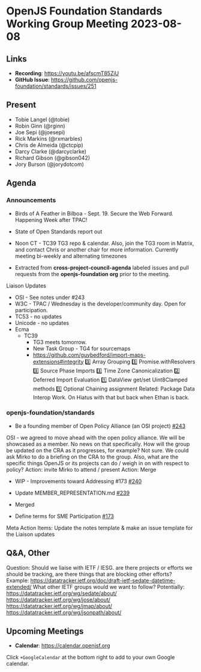# OpenJS Foundation Standards Working Group Meeting 2023-08-08

## Links

* **Recording**: https://youtu.be/afscmT85ZiU
* **GitHub Issue**: https://github.com/openjs-foundation/standards/issues/251

## Present

* Tobie Langel (@tobie)
* Robin Ginn (@rginn)
* Joe Sepi (@joesepi) 
* Rick Markins (@rxmarbles)
* Chris de Almeida (@ctcpip)
* Darcy Clarke (@darcyclarke)
* Richard Gibson (@gibson042)
* Jory Burson (@jorydotcom)

## Agenda

### Announcements

* Birds of A Feather in Bilboa - Sept. 19. Secure the Web Forward. Happening Week after TPAC! 
* State of Open Standards report out
* Noon CT - TC39 TG3 repo & calendar. Also, join the TG3 room in Matrix, and contact Chris or another chair for more information. Currently meeting bi-weekly and alternating timezones

* Extracted from **cross-project-council-agenda** labeled issues and pull requests from the **openjs-foundation org** prior to the meeting.

Liaison Updates
* OSI - See notes under #243
* W3C - TPAC / Wednesday is the developer/community day. Open for participation.
* TC53 - no updates
* Unicode - no updates
* Ecma
  * TC39
    * TG3 meets tomorrow. 
    * New Task Group - TG4 for sourcemaps
    * https://github.com/guybedford/import-maps-extensions#integrity
3️⃣ Array Grouping
3️⃣ Promise.withResolvers
3️⃣ Source Phase Imports
3️⃣ Time Zone Canonicalization
2️⃣ Deferred Import Evaluation
1️⃣ DataView get/set Uint8Clamped methods
1️⃣ Optional Chaining assignment
Related: Package Data Interop Work. On Hiatus with that but back when Ethan is back.

### openjs-foundation/standards

* Be a founding member of Open Policy Alliance (an OSI project) [#243](https://github.com/openjs-foundation/standards/issues/243)

OSI - we agreed to move ahead with the open policy alliance. We will be showcased as a member. No news on that specifically. How will the group be updated on the CRA as it progresses, for example? Not sure. We could ask Mirko to do a briefing on the CRA to the group. Also, what are the specific things OpenJS or its projects can do / weigh in on with respect to policy?
Action: invite Mirko to attend / present 
Action: Merge

* WIP - Improvements toward Addressing #173 [#240](https://github.com/openjs-foundation/standards/pull/240)

* Update MEMBER_REPRESENTATION.md [#239](https://github.com/openjs-foundation/standards/pull/239)
* Merged

* Define terms for SME Participation [#173](https://github.com/openjs-foundation/standards/issues/173)

Meta Action Items:
Update the notes template & make an issue template for the Liaison updates

## Q&A, Other

Question: Should we liaise with IETF / IESG. are there projects or efforts we should be tracking, are there things that are blocking other efforts? Example: https://datatracker.ietf.org/doc/draft-ietf-sedate-datetime-extended/
What other IETF groups would we want to follow?
Potentially:
https://datatracker.ietf.org/wg/sedate/about/
https://datatracker.ietf.org/wg/jose/about/
https://datatracker.ietf.org/wg/jmap/about/
https://datatracker.ietf.org/wg/jsonpath/about/

## Upcoming Meetings

* **Calendar**: <https://calendar.openjsf.org>

Click `+GoogleCalendar` at the bottom right to add to your own Google calendar.

